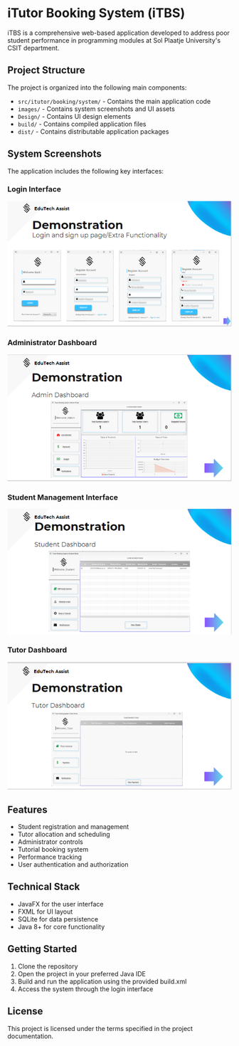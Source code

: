 # iTutor Booking System (iTBS)

iTBS is a comprehensive web-based application developed to address poor student performance in programming modules at Sol Plaatje University's CSIT department.

## Project Structure

The project is organized into the following main components:

- `src/itutor/booking/system/` - Contains the main application code
- `images/` - Contains system screenshots and UI assets
- `Design/` - Contains UI design elements
- `build/` - Contains compiled application files
- `dist/` - Contains distributable application packages

## System Screenshots

The application includes the following key interfaces:

### Login Interface
![Login Screen](https://github.com/LiyemaSwartooi/Student-Support-Tutoring-System-FNPRG621--main/raw/master/Student-Support-Tutoring-System-FNPRG621--main/images/login.png)

### Administrator Dashboard
![Admin Dashboard](https://github.com/LiyemaSwartooi/Student-Support-Tutoring-System-FNPRG621--main/raw/master/Student-Support-Tutoring-System-FNPRG621--main/images/admin.png)

### Student Management Interface
![Student Management](https://github.com/LiyemaSwartooi/Student-Support-Tutoring-System-FNPRG621--main/raw/master/Student-Support-Tutoring-System-FNPRG621--main/images/students.png)

### Tutor Dashboard
![Tutor Dashboard](https://github.com/LiyemaSwartooi/Student-Support-Tutoring-System-FNPRG621--main/raw/master/Student-Support-Tutoring-System-FNPRG621--main/images/TutorDashboard.png)

## Features

- Student registration and management
- Tutor allocation and scheduling
- Administrator controls
- Tutorial booking system
- Performance tracking
- User authentication and authorization

## Technical Stack

- JavaFX for the user interface
- FXML for UI layout
- SQLite for data persistence
- Java 8+ for core functionality

## Getting Started

1. Clone the repository
2. Open the project in your preferred Java IDE
3. Build and run the application using the provided build.xml
4. Access the system through the login interface

## License

This project is licensed under the terms specified in the project documentation.
